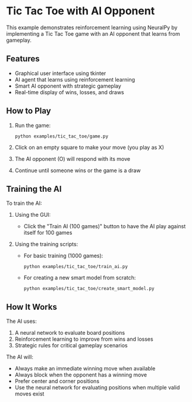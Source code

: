 # Tic Tac Toe with AI Opponent

This example demonstrates reinforcement learning using NeuralPy by implementing a Tic Tac Toe game with an AI opponent that learns from gameplay.

## Features

- Graphical user interface using tkinter
- AI agent that learns using reinforcement learning
- Smart AI opponent with strategic gameplay
- Real-time display of wins, losses, and draws

## How to Play

1. Run the game:
   ```
   python examples/tic_tac_toe/game.py
   ```

2. Click on an empty square to make your move (you play as X)
3. The AI opponent (O) will respond with its move
4. Continue until someone wins or the game is a draw

## Training the AI

To train the AI:

1. Using the GUI:
   - Click the "Train AI (100 games)" button to have the AI play against itself for 100 games

2. Using the training scripts:
   - For basic training (1000 games):
     ```
     python examples/tic_tac_toe/train_ai.py
     ```
   - For creating a new smart model from scratch:
     ```
     python examples/tic_tac_toe/create_smart_model.py
     ```

## How It Works

The AI uses:
1. A neural network to evaluate board positions
2. Reinforcement learning to improve from wins and losses
3. Strategic rules for critical gameplay scenarios

The AI will:
- Always make an immediate winning move when available
- Always block when the opponent has a winning move
- Prefer center and corner positions
- Use the neural network for evaluating positions when multiple valid moves exist 